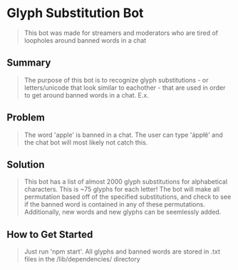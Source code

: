 # Glyph Substitution Bot

> This bot was made for streamers and moderators who are tired of loopholes around banned words in a chat

## Summary

> The purpose of this bot is to recognize glyph substitutions - or letters/unicode that look similar to eachother - that are used in order to get around banned words in a chat. E.x.

## Problem

> The word 'apple' is banned in a chat. The user can type 'áppłê' and the chat bot will most likely not catch this.

## Solution

> This bot has a list of almost 2000 glyph substitutions for alphabetical characters. This is ~75 glyphs for each letter! The bot will make all permutation based off of the specified substitutions, and check to see if the banned word is contained in any of these permutations. Additionally, new words and new glyphs can be seemlessly added.

## How to Get Started

> Just run 'npm start'. All glyphs and banned words are stored in .txt files in the /lib/dependencies/ directory
